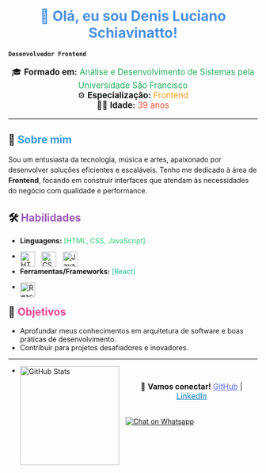 

# <h1 style="color: #4A90E2; text-align: center;">👋 Olá, eu sou Denis Luciano Schiavinatto!</h1>

**`Desenvolvedor Frontend`**
<p style="text-align: center; font-size: 1.2em;">
🎓 <strong>Formado em:</strong> <span style="color: #27ae60;">Análise e Desenvolvimento de Sistemas pela Universidade São Francisco</span> <br/>
⚙️ <strong>Especialização:</strong> <span style="color: #f39c12;">Frontend</span> <br/>
🧑‍💻 <strong>Idade:</strong> <span style="color: #e74c3c;">39 anos</span>
</p>

---

## 🚀 <span style="color: #3498db;">Sobre mim</span>
<p style="line-height: 1.5;">
Sou um entusiasta da tecnologia, música e artes, apaixonado por desenvolver soluções eficientes e escaláveis. Tenho me dedicado à área de <strong>Frontend</strong>, focando em construir interfaces que atendam às necessidades do negócio com qualidade e performance.
</p>

## 🛠️ <span style="color: #9b59b6;">Habilidades</span>
- <strong>Linguagens:</strong> <span style="color: #2ecc71;">[HTML, CSS, JavaScript]</span>
- <img 
    align="left" 
    alt="HTML"
    title="HTML" 
    width="30px" 
    style="padding-right: 10px;" 
    src="https://cdn.jsdelivr.net/gh/devicons/devicon@latest/icons/html5/html5-original.svg" 
/>
<img 
    align="left" 
    alt="CSS" 
    title="CSS"
    width="30px" 
    style="padding-right: 10px;" 
    src="https://cdn.jsdelivr.net/gh/devicons/devicon@latest/icons/css3/css3-original.svg" 
/>
<img 
    align="left" 
    alt="JavaScript" 
    title="JavaScript"
    width="30px" 
    style="padding-right: 10px;" 
    src="https://cdn.jsdelivr.net/gh/devicons/devicon@latest/icons/javascript/javascript-original.svg" 
/>

- <strong>Ferramentas/Frameworks:</strong> <span style="color: #1abc9c;">[React]</span>
- <img 
    align="left" 
    alt="React"
    title="React" 
    width="30px" 
    style="padding-right: 10px;" 
    src="https://cdn.jsdelivr.net/gh/devicons/devicon@latest/icons/react/react-original.svg" 
/> 

## 🎯 <span style="color: #e84393;">Objetivos</span>
- Aprofundar meus conhecimentos em arquitetura de software e boas práticas de desenvolvimento.  
- Contribuir para projetos desafiadores e inovadores.  

---
 - <img 
    align="left" 
    alt="GitHub Stats" 
    height="200" 
    style="padding-right: 10px;" 
    src="https://github-readme-stats.vercel.app/api?username=denisschiavinatto&show_icons=true&theme=tokyonight&include_all_commits=true&locale=pt-br" 
  />
<p style="text-align: center; font-size: 1.1em;">
💬 <strong>Vamos conectar!</strong>  
<a href="https://github.com/denisschiavinatto" style="color: #5865F2;">GitHub</a> | <a href="www.linkedin.com/in/denis-schiavinatto-7b039837" style="color: #0077B5;">LinkedIn</a>
</p>

<br><a aria-label="Chat on Whatsapp" href="https://wa.me/5511975954285">
<img alt="Chat on Whatsapp" src="WhatsAppButtonGreenLarge.svg"/>
<a/><br/>

